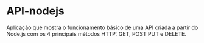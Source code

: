 # API-nodejs

Aplicação que mostra o funcionamento básico de uma API criada a partir do Node.js com os 4 principais métodos HTTP: GET, POST PUT e DELETE.
